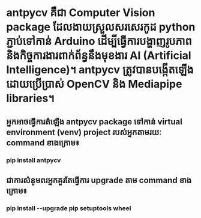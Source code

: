 # antpycv គឺជា Computer Vision package ដែលងាយស្រួលសរសេរកូដ python ភ្ជាប់ទៅកាន់ Arduino ដើម្បីធ្វើការបង្ហាញរូបភាពនិងកិច្ចការងារពាក់ព័ន្ធនឹងមុខងារ AI (Artificial Intelligence)។ antpycv ត្រូវបានបង្កើតឡើងដោយប្រើប្រាស់ OpenCV និង Mediapipe libraries។
## អ្នកអាចធ្វើការតំឡើង antpycv package ទៅកាន់ virtual environment (venv) project របស់អ្នកតាមរយៈ command ខាងក្រោម៖
### pip install antpycv ###

## ជាការសំនូមពរអ្នកគួរតែធ្វើការ upgrade តាម command ខាងក្រោម៖
### pip install --upgrade pip setuptools wheel ###
